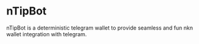 # nTipBot
nTipBot is a deterministic telegram wallet to provide seamless and fun nkn wallet integration with telegram.
